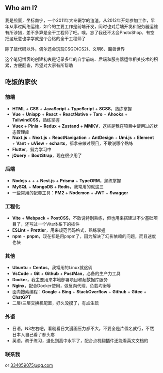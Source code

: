 ## Who am I?

我是煎蛋，坐标南宁，一个2011年大专辍学的渣渣。从2012年开始参加工作，早年从事过网络运维，如今的主要工作是前端开发，同时也对后端开发和服务器运维有所涉猎，差不多算是全干工程师了吧。噢，忘了我还不太会PhotoShop，有空把这玩意也学学就是个合格的全干工程师了

除了敲代码以外，偶尔还会玩玩CSGO(CS2)、文明6、魔兽世界

这个笔记博客的创建初衷是记录多年的自学前端、后端和服务器运维相关技术的积累，方便翻查，希望对大家有所帮助

## 吃饭的家伙

### 前端

- <span class="icon-[devicon--html5] mx-1 translate-y-0.5" />**HTML** + <span class="icon-[devicon--css3] mx-1 translate-y-0.5" />**CSS** + <span class="icon-[devicon--javascript] mx-1 translate-y-0.5" />**JavaScript** + <span class="icon-[devicon--typescript] mx-1 translate-y-0.5" />**TypeScript** + **SCSS**，熟练掌握
- <span class="icon-[devicon--vuejs] mx-1 translate-y-0.5" />**Vue** + **Uniapp** + <span class="icon-[devicon--react] mx-1 translate-y-0.5" />**React** + **ReactNative** + **Taro** + **Ahooks** + <span class="icon-[devicon--tailwindcss] mx-1 translate-y-0.5" />**TailwindCSS**，熟练掌握
- **Vuex** + <span class="icon-[skill-icons--pinia-light] mx-1 translate-y-0.5" />**Pinia** + <span class="icon-[skill-icons--redux] mx-1 translate-y-0.5" />**Redux** + **Zustand** + **MMKV**，这些是我在项目中使用过的状态管理库
- <span class="icon-[devicon--nuxtjs] mx-1 translate-y-0.5" />**Nuxt.js** + <span class="icon-[devicon--nextjs] mx-1 translate-y-0.5" />**Next.js** + <span class="icon-[devicon--reactnavigation] mx-1 translate-y-0.5" />**ReactNavigation** + <span class="icon-[devicon--antdesign] mx-1 translate-y-0.5" />**AntDesign** + **Umi.js** + <span class="icon-[logos--element] mx-1 translate-y-0.5" />**Element** + **Vant** + **uView** + **echarts**，都拿来做过项目，不敢说哪个熟练
- <span class="icon-[devicon--flutter] mx-1 translate-y-0.5" />**Flutter**，努力学习中
- <span class="icon-[skill-icons--jquery] mx-1 translate-y-0.5" />**jQuery** + <span class="icon-[devicon--bootstrap] mx-1 translate-y-0.5" />**BootStrap**，现在很少用了

### 后端

- <span class="icon-[devicon--nodejs] mx-1 translate-y-0.5" />**Nodejs** + <span class="icon-[logos--express] mx-1 translate-y-1" /> + <span class="icon-[logos--koa] mx-1 translate-y-0.5" /> + <span class="icon-[devicon--nestjs] mx-1 translate-y-0.5" />**Nest.js** + <span class="icon-[devicon--prisma] mx-1 translate-y-0.5" />**Prisma** + **TypeORM**，熟练掌握
- <span class="icon-[devicon--mysql] mx-1 translate-y-0.5" />**MySQL** + <span class="icon-[devicon--mongodb] mx-1 translate-y-0.5" />**MongoDB** + <span class="icon-[devicon--redis] mx-1 translate-y-0.5" />**Redis**，我常用的就这三
- 一些常用的配套工具：<span class="icon-[logos--pm2-icon] mx-1 translate-y-0.5" />**PM2** + <span class="icon-[devicon--nodemon] mx-1 translate-y-0.5" />**Nodemon** + <span class="icon-[logos--jwt-icon] mx-1 translate-y-0.5" />**JWT** + <span class="icon-[devicon--swagger] mx-1 translate-y-0.5" />**Swagger**

### 工程化

- <span class="icon-[devicon--vitejs] mx-1 translate-y-0.5" />**Vite** + <span class="icon-[devicon--webpack] mx-1 translate-y-0.5" />**Webpack** + <span class="icon-[devicon--postcss] mx-1 translate-y-0.5" />**PostCSS**，不敢说特别熟练，但也用来搭建过不少基础项目了，还写过一个Vite体系下的插件
- <span class="icon-[devicon--eslint] mx-1 translate-y-0.5" />**ESLint** + **Prettier**，用来规范代码格式，熟练掌握
- <span class="icon-[devicon--npm-wordmark] mx-1 translate-y-0.5" />**npm** + <span class="icon-[devicon--pnpm] mx-1 translate-y-0.5" />**pnpm**，现在都是用pnpm了，因为解决了幻影依赖的问题，而且速度也快

### 其他

- <span class="icon-[devicon--ubuntu] mx-1 translate-y-0.5" />**Ubuntu** + <span class="icon-[devicon--centos] mx-1 translate-y-0.5" />**Centos**，我常用的Linux就这俩
- <span class="icon-[devicon--vscode] mx-1 translate-y-0.5" />**VsCode** + <span class="icon-[devicon--git] mx-1 translate-y-0.5" />**Git** + <span class="icon-[devicon--github] mx-1 translate-y-0.5" />**Github** + <span class="icon-[devicon--postman] mx-1 translate-y-0.5" />**PostMan**，必备的生产力工具
- <span class="icon-[skill-icons--docker] mx-1 translate-y-0.5" />**Docker**，我主要用来本地部署项目和起数据库服务
- <span class="icon-[skill-icons--nginx] mx-1 translate-y-0.5" />**Nginx**，配合Docker使用，做反向代理、负载均衡等
- 面向搜索编程：<span class="icon-[devicon--google] mx-1 translate-y-0.5" />**Google** + <span class="icon-[logos--bing] mx-1 translate-y-0.5" />**Bing** + <span class="icon-[devicon--stackoverflow] mx-1 translate-y-0.5" />**StackOverflow** + <span class="icon-[devicon--github] mx-1 translate-y-0.5" />**Github** + **Gitee** + **ChatGPT**
- 二层/三层交换机配置，好久没摸了，有点生疏

### 外语

- 日语，N3左右吧，看剧看日文漫画压力都不大，不要全是片假名就行，不然日本人自己看了都头疼
- 英语，疏于练习，退化到高中水平了，配合点机翻插件还能看英文文档的

### 联系我

<a href="https://github.com/welives" target="_blank"><span class="icon-[devicon--github] mx-1 translate-y-0.5" /></a> or <334059075@qq.com>
